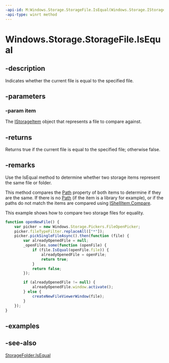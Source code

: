 ```yaml
---
-api-id: M:Windows.Storage.StorageFile.IsEqual(Windows.Storage.IStorageItem)
-api-type: winrt method
---
```


<!-- Method syntax
public bool IsEqual(Windows.Storage.IStorageItem item)
-->

# Windows.Storage.StorageFile.IsEqual

## -description
Indicates whether the current file is equal to the specified file.

## -parameters
### -param item
The [IStorageItem](istorageitem.md) object that represents a file to compare against.

## -returns
Returns true if the current file is equal to the specified file; otherwise false.

## -remarks
Use the IsEqual method to determine whether two storage items represent the same file or folder.

This method compares the [Path](storagefile_path.md) property of both items to determine if they are the same. If there is no [Path](storagefile_path.md) (if the item is a library for example), or if the paths do not match the items are compared using [IShellItem.Compare](https://msdn.microsoft.com/library/737a93e0-2e27-466b-889c-04a25e52e883).

This example shows how to compare two storage files for equality.

```javascript
function openNewFile() {
    var picker = new Windows.Storage.Pickers.FileOpenPicker;
    picker.fileTypeFilter.replaceAll(["*"]);
    picker.pickSingleFileAsync().then(function (file) {
        var alreadyOpenedFile = null;
        _openFiles.some(function (openFile) {
            if (file.IsEqual(openFile.file)) {
                alreadyOpenedFile = openFile;
                return true;
            }
            return false;
        });

        if (alreadyOpenedFile != null) {
            alreadyOpenedFile.window.activate();
        } else {
            createNewFileViewerWindow(file);
        }
    });
}
```



## -examples

## -see-also
[StorageFolder.IsEqual](storagefolder_isequal_1221320574.md)
